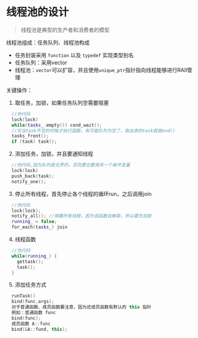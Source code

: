 # 线程池的设计

> 线程池是典型的生产者和消费者的模型

线程池组成：任务队列、线程池构成
- 任务封装采用 `function` 以及 `typedef` 实现类型别名
- 任务队列：采用vector
- 线程池：`vector`可以扩容，并且使用`unique_ptr`指针指向线程能够进行RAII管理 

关键操作：
1. 取任务，加锁，如果任务队列空需要阻塞
```c++
  //伪代码
  lock(lock)
  while(tasks_.empty()) cond_wait();
  //仅当task不空的时候才执行函数，有可能队列为空了，取出来的task就是end()
  tasks_front();
  if (task) task();
```
2. 添加任务，加锁，并且要通知线程
```c++
  //伪代码,因为队列是无界的，否则要也要用另一个条件变量 
  lock(lock)
  push_back(task);
  notify_one();
```
3. 停止所有线程，首先停止各个线程的循环run，之后调用join
```C++
  //伪代码
  lock(lock);
  notify_all(); //唤醒所有线程，因为该函数会解锁，所以要先加锁
  running_ = false;
  for_each(tasks_) join
```
4. 线程函数
```C++
  //伪代码
  while(running_) {
    gettask();
    task();
  }
```
5. 添加任务方式
```C++
  runTask()
  bind(func,args);
  对于普通函数、成员函数要注意，因为还成员函数有默认的 this 指针
  例如：普通函数 func
  bind(func);
  成员函数 A::func
  bind(&A::fund, this);
```